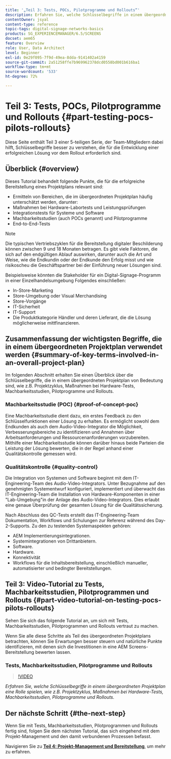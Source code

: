 ```yaml
---
title: '„Teil 3: Tests, POCs, Pilotprogramme und Rollouts“'
description: Erfahren Sie, welche Schlüsselbegriffe in einem übergeordneten Projektplan eine Rolle spielen, wie z.B. Projektzyklus, Maßnahmen bei Hardware-Tests, Machbarkeitsstudien, Pilotprogramme und Rollouts.
contentOwner: jsyal
content-type: reference
topic-tags: digital-signage-networks-basics
products: SG_EXPERIENCEMANAGER/6.5/SCREENS
docset: aem65
feature: Overview
role: User, Data Architect
level: Beginner
exl-id: 0e29f095-7f9d-49ea-8dda-9141402a4159
source-git-commit: 2a51258ffe7b969962378dcd0558bd001b616ba1
workflow-type: tm+mt
source-wordcount: '533'
ht-degree: 72%

---
```


# Teil 3: Tests, POCs, Pilotprogramme und Rollouts {#part-testing-pocs-pilots-rollouts}

Diese Seite enthält Teil 3 einer 5-teiligen Serie, der Team-Mitgliedern dabei hilft, Schlüsselbegriffe besser zu verstehen, die für die Entwicklung einer erfolgreichen Lösung vor dem Rollout erforderlich sind.

## Überblick {#overview}

Dieses Tutorial behandelt folgende Punkte, die für die erfolgreiche Bereitstellung eines Projektplans relevant sind:

* Ermitteln von Bereichen, die im übergeordneten Projektplan häufig unterschätzt werden, darunter:
* Maßnahmen bei Hardware-Labortests und Leistungsprüfungen
* Integrationstests für Systeme und Software
* Machbarkeitsstudien (auch POCs genannt) und Pilotprogramme
* End-to-End-Tests

>[!NOTE]
>
>Die typischen Vertriebszyklen für die Bereitstellung digitaler Beschilderung können zwischen 9 und 18 Monaten betragen. Es gibt viele Faktoren, die sich auf den endgültigen Ablauf auswirken, darunter auch die Art und Weise, wie die Endkundin oder der Endkunde den Erfolg misst und wie risikoscheu die Geschäftspartner bei der Einführung neuer Lösungen sind.

Beispielsweise könnten die Stakeholder für ein Digital-Signage-Programm in einer Einzelhandelsumgebung Folgendes einschließen:

* In-Store-Marketing
* Store-Umgebung oder Visual Merchandising
* Store-Vorgänge
* IT-Sicherheit
* IT-Support
* Die Produktkategorie Händler und deren Lieferant, die die Lösung möglicherweise mittfinanzieren.

## Zusammenfassung der wichtigsten Begriffe, die in einem übergeordneten Projektplan verwendet werden {#summary-of-key-terms-involved-in-an-overall-project-plan}

Im folgenden Abschnitt erhalten Sie einen Überblick über die Schlüsselbegriffe, die in einem übergeordneten Projektplan von Bedeutung sind, wie z.B. Projektzyklus, Maßnahmen bei Hardware-Tests, Machbarkeitsstudien, Pilotprogramme und Rollouts.

### Machbarkeitsstudie (POC) {#proof-of-concept-poc}

Eine Machbarkeitsstudie dient dazu, ein erstes Feedback zu den Schlüsselfunktionen einer Lösung zu erhalten. Es ermöglicht sowohl dem Endkunden als auch dem Audio-Video-Integrator die Möglichkeit, Verbesserungsbereiche zu identifizieren und Annahmen über Arbeitsanforderungen und Ressourcenanforderungen vorzubereiten. Mithilfe einer Machbarkeitsstudie können darüber hinaus beide Parteien die Leistung der Lösung bewerten, die in der Regel anhand einer Qualitätskontrolle gemessen wird.

### Qualitätskontrolle {#quality-control}

Die Integration von Systemen und Software beginnt mit dem IT-Engineering-Team des Audio-Video-Integrators. Unter Bezugnahme auf den genehmigten Systementwurf konfiguriert, implementiert und überwacht das IT-Engineering-Team die Installation von Hardware-Komponenten in einer &quot;Lab-Umgebung&quot;in der Anlage des Audio-Video-Integrators. Dies erlaubt eine genaue Überprüfung der gesamten Lösung für die Qualitätssicherung.

Nach Abschluss des QC-Tests erstellt das IT-Engineering-Team Dokumentation, Workflows und Schulungen zur Referenz während des Day-2-Supports. Zu den zu testenden Systemaspekten gehören:

* AEM Implementierungsintegrationen.
* Systemintegrationen von Drittanbietern.
* Software.
* Hardware.
* Konnektivität
* Workflows für die Inhaltsbereitstellung, einschließlich manueller, automatisierter und bedingter Bereitstellungen.

## Teil 3: Video-Tutorial zu Tests, Machbarkeitsstudien, Pilotprogrammen und Rollouts {#part-video-tutorial-on-testing-pocs-pilots-rollouts}

Sehen Sie sich das folgende Tutorial an, um sich mit Tests, Machbarkeitsstudien, Pilotprogrammen und Rollouts vertraut zu machen.

Wenn Sie alle diese Schritte als Teil des übergeordneten Projektplans betrachten, können Sie Erwartungen besser steuern und natürliche Punkte identifizieren, mit denen sich die Investitionen in eine AEM Screens-Bereitstellung bewerten lassen.

### Tests, Machbarkeitsstudien, Pilotprogramme und Rollouts

>[!VIDEO](https://video.tv.adobe.com/v/28405)

*Erfahren Sie, welche Schlüsselbegriffe in einem übergeordneten Projektplan eine Rolle spielen, wie z.B. Projektzyklus, Maßnahmen bei Hardware-Tests, Machbarkeitsstudien, Pilotprogramme und Rollouts.*

## Der nächste Schritt {#the-next-step}

Wenn Sie mit Tests, Machbarkeitsstudien, Pilotprogrammen und Rollouts fertig sind, folgen Sie dem nächsten Tutorial, das sich eingehend mit dem Projekt-Management und den damit verbundenen Prozessen befasst.

Navigieren Sie zu **[Teil 4: Projekt-Management und Bereitstellung](project-management-and-deployment.md)**, um mehr zu erfahren.
